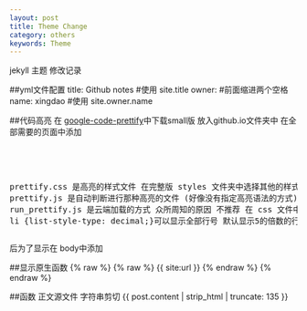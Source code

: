 ```yaml
---
layout: post
title: Theme Change
category: others
keywords: Theme
---
```

jekyll 主题 修改记录

##yml文件配置
    title: Github notes #使用 site.title
    owner:              #前面缩进两个空格
      name: xingdao     #使用 site.owner.name

##代码高亮
在 [google-code-prettify](https://code.google.com/p/google-code-prettify/downloads/list)中下载small版 放入github.io文件夹中
在全部需要的页面中添加

<pre class="prettyprint linenums">
<link rel="stylesheet" href="{% raw %} {{ site:url }}{% endraw %}/prettify/prettify.css" type="text/css"/>
<script src="{% raw %} {{ site:url }}{% endraw %}/prettify/prettify.js"></script>
prettify.css 是高亮的样式文件 在完整版 styles 文件夹中选择其他的样式
prettify.js 是自动判断进行那种高亮的文件 (好像没有指定高亮语法的方式)
run_prettify.js 是云端加载的方式 众所周知的原因 不推荐
在 css 文件中添加 li {list-style-type: decimal;}可以显示全部行号
默认显示5的倍数的行号
</pre>
后为了显示在 body中添加
<body onload="prettyPrint()">

##显示原生函数
    {% raw %} {% raw %} {{ site:url }} {% endraw %} {% endraw %}

##函数
    正文源文件 字符串剪切 {{ post.content | strip_html | truncate: 135 }}
    

